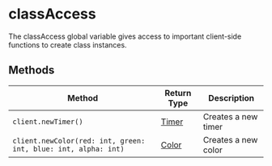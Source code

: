 # classAccess

The classAccess global variable gives access to important client-side functions to create class instances.

## Methods

| Method                                                         | Return Type                | Description         |
|----------------------------------------------------------------|----------------------------|---------------------|
| `client.newTimer()`                                            | [Timer](../types/timer.md) | Creates a new timer |
| `client.newColor(red: int, green: int, blue: int, alpha: int)` | [Color](../types/color.md) | Creates a new color |
